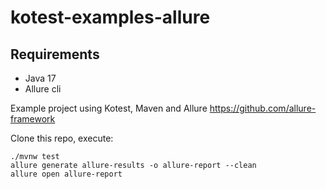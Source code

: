 # kotest-examples-allure

## Requirements
- Java 17
- Allure cli

Example project using Kotest, Maven and Allure https://github.com/allure-framework

Clone this repo, execute:

```
./mvnw test
allure generate allure-results -o allure-report --clean
allure open allure-report
```